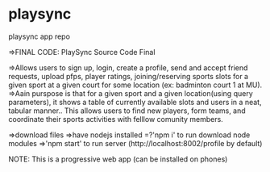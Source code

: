 # playsync
playsync app repo

=>FINAL CODE: PlaySync Source Code Final

=>Allows users to sign up, login, create a profile, send and accept friend requests, upload pfps, player ratings, joining/reserving sports slots for a given sport at a given court for some location (ex: badminton court 1 at MU).
=>Aain purspose is that for a given sport and a given location(using query parameters), it shows a table of currently available slots and users in a neat, tabular manner..
This allows users to find new players, form teams, and coordinate their sports activities with felllow comunity members.

=>download files
=>have nodejs installed
=?'npm i' to run download node modules
=>'npm start' to run server (http://localhost:8002/profile by default)

NOTE: This is a progressive web app (can be installed on phones)
